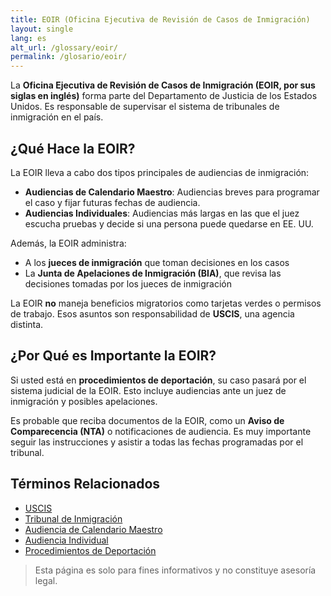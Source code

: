 ```yaml
---
title: EOIR (Oficina Ejecutiva de Revisión de Casos de Inmigración)
layout: single
lang: es
alt_url: /glossary/eoir/
permalink: /glosario/eoir/
---
```


La **Oficina Ejecutiva de Revisión de Casos de Inmigración (EOIR, por sus siglas en inglés)** forma parte del Departamento de Justicia de los Estados Unidos. Es responsable de supervisar el sistema de tribunales de inmigración en el país.

## ¿Qué Hace la EOIR?

La EOIR lleva a cabo dos tipos principales de audiencias de inmigración:

- **Audiencias de Calendario Maestro**: Audiencias breves para programar el caso y fijar futuras fechas de audiencia.  
- **Audiencias Individuales**: Audiencias más largas en las que el juez escucha pruebas y decide si una persona puede quedarse en EE. UU.

Además, la EOIR administra:

- A los **jueces de inmigración** que toman decisiones en los casos  
- La **Junta de Apelaciones de Inmigración (BIA)**, que revisa las decisiones tomadas por los jueces de inmigración

La EOIR **no** maneja beneficios migratorios como tarjetas verdes o permisos de trabajo. Esos asuntos son responsabilidad de **USCIS**, una agencia distinta.

## ¿Por Qué es Importante la EOIR?

Si usted está en **procedimientos de deportación**, su caso pasará por el sistema judicial de la EOIR. Esto incluye audiencias ante un juez de inmigración y posibles apelaciones.

Es probable que reciba documentos de la EOIR, como un **Aviso de Comparecencia (NTA)** o notificaciones de audiencia. Es muy importante seguir las instrucciones y asistir a todas las fechas programadas por el tribunal.

## Términos Relacionados

- [USCIS](/glosario/uscis/)  
- [Tribunal de Inmigración](/systems/immigration-court/)  
- [Audiencia de Calendario Maestro](/glosario/master-calendar-hearing/)  
- [Audiencia Individual](/glosario/individual-hearing/)  
- [Procedimientos de Deportación](/glosario/removal-proceedings/)  

> Esta página es solo para fines informativos y no constituye asesoría legal.